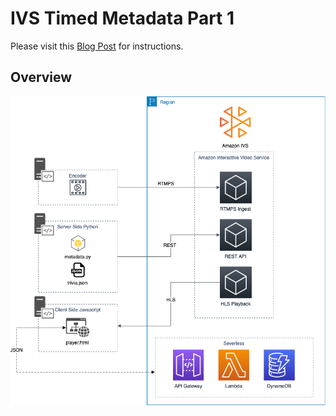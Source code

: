 # IVS Timed Metadata Part 1

Please visit this [Blog Post](https://aws.amazon.com/blogs/media/) for instructions.

## Overview

![Overview Image](../overview.png)
